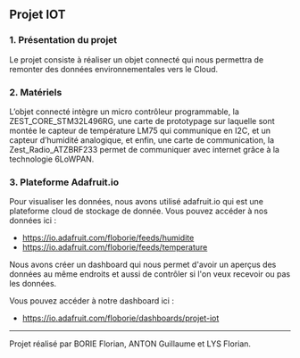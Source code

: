 ## Projet IOT
### 1. Présentation du projet
Le projet consiste à réaliser un objet connecté qui nous permettra de remonter des données  environnementales vers le Cloud.
### 2. Matériels
L’objet connecté intègre un micro contrôleur programmable, la ZEST_CORE_STM32L496RG, une carte de prototypage sur laquelle sont montée le capteur de température LM75 qui communique en I2C, et un capteur d’humidité analogique, et enfin, une carte de communication, la Zest_Radio_ATZBRF233 permet de communiquer avec internet grâce à la technologie 6LoWPAN.
### 3. Plateforme Adafruit.io
Pour visualiser les données, nous avons utilisé adafruit.io qui est une plateforme cloud de stockage de donnée.
Vous pouvez accéder à nos données ici :

*  https://io.adafruit.com/floborie/feeds/humidite 
* https://io.adafruit.com/floborie/feeds/temperature

Nous avons créer un dashboard qui nous permet d'avoir un aperçus des données au même endroits et aussi de contrôler si l'on veux recevoir ou pas les données.

Vous pouvez accéder à notre dashboard ici :

* https://io.adafruit.com/floborie/dashboards/projet-iot

---

Projet réalisé par BORIE Florian, ANTON Guillaume et LYS Florian.
